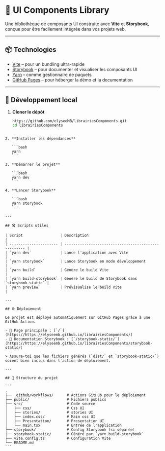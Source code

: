 # 🧱 UI Components Library

Une bibliothèque de composants UI construite avec **Vite** et **Storybook**, conçue pour être facilement intégrée dans vos projets web.

---

## 📦 Technologies

- [Vite](https://vitejs.dev/) – pour un bundling ultra-rapide
- [Storybook](https://storybook.js.org/) – pour documenter et visualiser les composants UI
- [Yarn](https://yarnpkg.com/) – comme gestionnaire de paquets
- [GitHub Pages](https://pages.github.com/) – pour héberger la démo et la documentation

---

## 🚀 Développement local

1. **Cloner le dépôt**

   ```bash
   https://github.com/elyseeMB/librairiesComponents.git
   cd librairiesComponents
   ```

````

2. **Installer les dépendances**

   ```bash
   yarn
   ```

3. **Démarrer le projet**

   ```bash
   yarn dev
   ```

4. **Lancer Storybook**

   ```bash
   yarn storybook
   ```

---

## 🛠️ Scripts utiles

| Script                 | Description                                          |
| ---------------------- | ---------------------------------------------------- |
| `yarn dev`             | Lance l'application avec Vite                        |
| `yarn storybook`       | Lance Storybook en mode développement                |
| `yarn build`           | Génère le build Vite                                 |
| `yarn build-storybook` | Génère le build de Storybook dans `storybook-static` |
| `yarn preview`         | Prévisualise le build Vite                           |

---

## 🌐 Déploiement

Le projet est déployé automatiquement sur GitHub Pages grâce à une GitHub Action.

- 📄 Page principale : [`/`](https://https://elyseemb.github.io/librairiesComponents/)
- 📘 Documentation Storybook : [`/storybook-static/`](https://https://elyseemb.github.io/librairiesComponents/storybook-static/)

> Assure-toi que les fichiers générés (`dist/` et `storybook-static/`) soient bien inclus dans l'action de déploiement.

---

## 📁 Structure du projet

```
.
├── .github/workflows/      # Actions GitHub pour le déploiement
├── public/                 # Fichiers publics
├── src/                    # Code source
│   ├── css/                # Css UI
│   ├── stories/            # stories UI
│   ├── index.css/          # Main css UI
│   ├── Presentation/       # Presentation UI
│   └── main.tsx            # Entrée de l'application
├── storybook/              # Config Storybook (si séparée)
├── storybook-static/       # Généré par `yarn build-storybook`
├── vite.config.ts          # Configuration Vite
└── README.md
```


````
